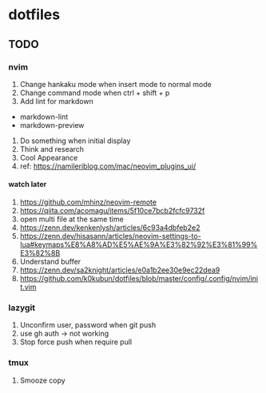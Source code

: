 # dotfiles
## TODO
### nvim
1. Change hankaku mode when insert mode to normal mode
1. Change command mode when ctrl + shift + p
1. Add lint for markdown
  - markdown-lint
  - markdown-preview
1. Do something when initial display
  1. Think and research
1. Cool Appearance
  1. ref: https://namileriblog.com/mac/neovim_plugins_ui/

#### watch later
1. https://github.com/mhinz/neovim-remote
1. https://qiita.com/acomagu/items/5f10ce7bcb2fcfc9732f
  1. open multi file at the same time
1. https://zenn.dev/kenkenlysh/articles/6c93a4dbfeb2e2
1. https://zenn.dev/hisasann/articles/neovim-settings-to-lua#keymaps%E8%A8%AD%E5%AE%9A%E3%82%92%E3%81%99%E3%82%8B
1. Understand buffer
  1. https://zenn.dev/sa2knight/articles/e0a1b2ee30e9ec22dea9
1. https://github.com/k0kubun/dotfiles/blob/master/config/.config/nvim/init.vim

### lazygit
1. Unconfirm user, password when git push
  1. use gh auth -> not working
1. Stop force push when require pull

### tmux
1. Smooze copy

